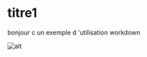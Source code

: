 # titre1
bonjour c un exemple d 'utilisation workdown

![alt](https://upload.wikimedia.org/wikipedia/commons/thumb/b/b6/Image_created_with_a_mobile_phone.png/250px-Image_created_with_a_mobile_phone.png)